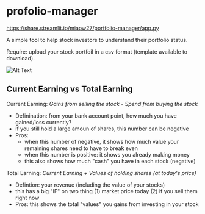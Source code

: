 # profolio-manager

https://share.streamlit.io/miaow27/portfolio-manager/app.py


A simple tool to help stock investors to understand their portfolio status. 

Require: upload your stock portfoil in a csv format (template available to download). 

![Alt Text](Streamlit.gif)


## Current Earning vs Total Earning 

Current Earning: _Gains from selling the stock - Spend from buying the stock_
- Definination: from your bank account point, how much you have gained/loss currently? 
- if you still hold a large amoun of shares, this number can be negative 
- Pros: 
  - when this number of negative, it shows how much value your remaining shares need to have to break even 
  - when this number is positive: it shows you already making money 
  - this also shows how much "cash" you have in each stock (negative)

Total Earning: _Current Earning + Values of holding shares (at today's price)_
- Defintion: your revenue (including the value of your stocks)
- this has a big "IF" on two thing (1) market price today (2) if you sell them right now 
- Pros: this shows the total "values" you gains from investing in your stock 



